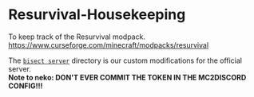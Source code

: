 # Resurvival-Housekeeping
To keep track of the Resurvival modpack.
https://www.curseforge.com/minecraft/modpacks/resurvival

The [`bisect server`](./bisect%20server/) directory is our custom modifications for the official server.<br/>
**Note to neko: DON'T EVER COMMIT THE TOKEN IN THE MC2DISCORD CONFIG!!!**